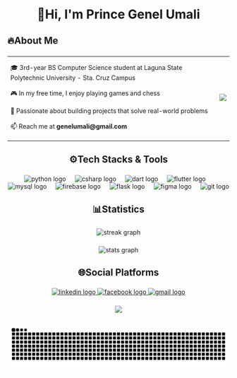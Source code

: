 <h1 align="center">👋Hi, I'm Prince Genel Umali</h1>

###

<h2 align="left">🔥About Me</h2>

###
<div align="center">
  <table border="0" cellspacing="0" cellpadding="0">
    <tr>
      <td>
        <p align="left">
          🎓 3rd-year BS Computer Science student at Laguna State Polytechnic University - Sta. Cruz Campus <br><br>
          🎮 In my free time, I enjoy playing games and chess <br><br>
          🌱 Passionate about building projects that solve real-world problems <br><br>
          📫 Reach me at <b>genelumali@gmail.com</b>
        </p>
      </td>
      <td>
        <img src="https://media0.giphy.com/media/v1.Y2lkPTc5MGI3NjExeDhqNnIzb29ldzdjZnJkNm05cDlpaXUwbGRrMXdscG51bWZkaGg4YyZlcD12MV9faW50ZXJuYWxfZ2lmX2J5X2lkJmN0PWc/7NoNw4pMNTvgc/giphy.gif" height="150" />
      </td>
    </tr>
  </table>
</div>


<h2 align="center">⚙️Tech Stacks & Tools</h2>

###

<div align="center">
  <img src="https://skillicons.dev/icons?i=py" height="50" alt="python logo"  />
  <img width="12" />
  <img src="https://cdn.jsdelivr.net/gh/devicons/devicon/icons/csharp/csharp-original.svg" height="50" alt="csharp logo"  />
  <img width="12" />
  <img src="https://cdn.jsdelivr.net/gh/devicons/devicon/icons/dart/dart-original.svg" height="50" alt="dart logo"  />
  <img width="12" />
  <img src="https://cdn.jsdelivr.net/gh/devicons/devicon/icons/flutter/flutter-original.svg" height="50" alt="flutter logo"  />
  <img width="12" />
  <img src="https://cdn.jsdelivr.net/gh/devicons/devicon/icons/mysql/mysql-original.svg" height="50" alt="mysql logo"  />
  <img width="12" />
  <img src="https://cdn.jsdelivr.net/gh/devicons/devicon/icons/firebase/firebase-plain.svg" height="50" alt="firebase logo"  />
  <img width="12" />
  <img src="https://cdn.simpleicons.org/flask/000000" height="50" alt="flask logo"  />
  <img width="12" />
  <img src="https://skillicons.dev/icons?i=figma" height="50" alt="figma logo"  />
  <img width="12" />
  <img src="https://cdn.simpleicons.org/git/F05032" height="50" alt="git logo"  />
</div>

###

<h2 align="center">📊Statistics</h2>

###

<div align="center">
  <img src="https://streak-stats.demolab.com?user=UmaliPrinceGenel&locale=en&mode=daily&theme=dark&hide_border=false&border_radius=5&order=3" height="150" alt="streak graph"  />
</div>

###

<div align="center">
  <img src="https://github-readme-stats.vercel.app/api?username=UmaliPrinceGenel&hide_title=false&hide_rank=false&show_icons=true&include_all_commits=true&count_private=true&disable_animations=false&theme=dark&locale=en&hide_border=false&order=1&custom_title=Prince%20Genel%20Umali%20Stats" height="150" alt="stats graph"  />
</div>

###

<h2 align="center">🌐Social Platforms</h2>

###

<div align="center">
   <a href="https://www.linkedin.com/in/umali-prince-genel-r-66a60637b/" target="_blank">
  <img src="https://img.shields.io/static/v1?message=LinkedIn&logo=linkedin&label=&color=0077B5&logoColor=white&labelColor=&style=for-the-badge" height="25" alt="linkedin logo"  />
   </a>
  <a href="https://www.facebook.com/prince.genel.umali" target="_blank">
  <img src="https://img.shields.io/static/v1?message=Facebook&logo=facebook&label=&color=1877F2&logoColor=white&labelColor=&style=for-the-badge" height="25" alt="facebook logo"  />
  </a>
  <a href="mailto:genelumali@gmail.com" target="_blank">
  <img src="https://img.shields.io/static/v1?message=Gmail&logo=gmail&label=&color=D14836&logoColor=white&labelColor=&style=for-the-badge" height="25" alt="gmail logo"  />
  </a>
</div>

###

<div align="center">
  <img src="https://visitor-badge.laobi.icu/badge?page_id=UmaliPrinceGenel.UmaliPrinceGenel&left_color=chocolate"  />
</div>

###

<img src="https://raw.githubusercontent.com/UmaliPrinceGenel/UmaliPrinceGenel/output/snake.svg" alt="Snake animation" />

###
